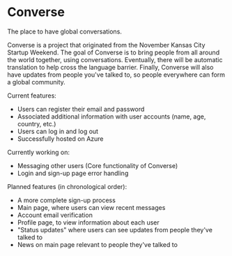 # Converse
The place to have global conversations.

Converse is a project that originated from the November Kansas City Startup Weekend. The goal of Converse is to bring people from all around the world together, using conversations. Eventually, there will be automatic translation to help cross the language barrier. Finally, Converse will also have updates from people you've talked to, so people everywhere can form a global community.

Current features:
- Users can register their email and password
- Associated additional information with user accounts (name, age, country, etc.)
- Users can log in and log out
- Successfully hosted on Azure

Currently working on:
- Messaging other users (Core functionality of Converse)
- Login and sign-up page error handling

Planned features (in chronological order):
- A more complete sign-up process
- Main page, where users can view recent messages
- Account email verification
- Profile page, to view information about each user
- "Status updates" where users can see updates from people they've talked to
- News on main page relevant to people they've talked to
